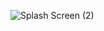 ![Splash Screen (2)](https://github.com/Ansh-Gupta-Official/Weather_App/assets/111687229/f2326e08-86e5-4d58-ace1-d930454de8db)
